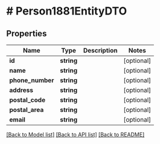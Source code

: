 # # Person1881EntityDTO

## Properties

Name | Type | Description | Notes
------------ | ------------- | ------------- | -------------
**id** | **string** |  | [optional]
**name** | **string** |  | [optional]
**phone_number** | **string** |  | [optional]
**address** | **string** |  | [optional]
**postal_code** | **string** |  | [optional]
**postal_area** | **string** |  | [optional]
**email** | **string** |  | [optional]

[[Back to Model list]](../../README.md#models) [[Back to API list]](../../README.md#endpoints) [[Back to README]](../../README.md)
